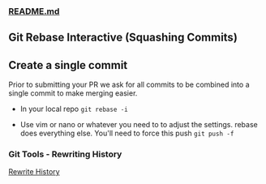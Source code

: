 ### [README.md](../README.md)

## Git Rebase Interactive (Squashing Commits)

## Create a single commit 

Prior to submitting your PR we ask for all commits to be combined into a single commit to make 
merging easier.

- In your local repo
`git rebase -i`

- Use vim or nano or whatever you need to to adjust the settings. rebase does everything else. You'll need to force this push
`git push -f`

### Git Tools - Rewriting History

[Rewrite History](https://git-scm.com/book/en/v2/Git-Tools-Rewriting-History)
